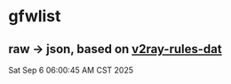 # gfwlist
## raw -> json, based on [v2ray-rules-dat](https://github.com/Loyalsoldier/v2ray-rules-dat)
Sat Sep  6 06:00:45 AM CST 2025

